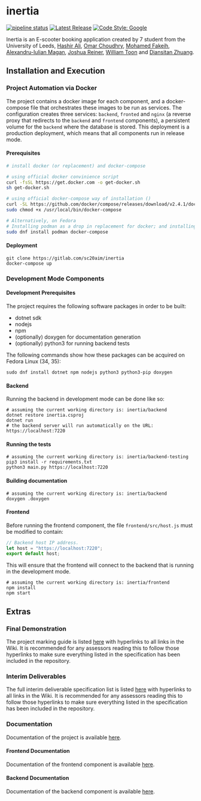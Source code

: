 # inertia

[![pipeline status](https://gitlab.com/sc20aim/inertia/badges/main/pipeline.svg)](https://gitlab.com/sc20aim/inertia/-/commits/main)
[![Latest Release](https://gitlab.com/sc20aim/inertia/-/badges/release.svg)](https://gitlab.com/sc20aim/inertia/-/releases)
[![Code Style: Google](https://img.shields.io/badge/code%20style-google-blueviolet.svg)](https://github.com/google/gts)

Inertia is an E-scooter booking application created by 7 student from the University of Leeds, [Hashir Ali](https://gitlab.com/ed19h6a), [Omar Choudhry](https://gitlab.com/sc20osc), [Mohamed Fakeih](https://gitlab.com/mohammedfakeih), [Alexandru-Iulian Magan](https://gitlab.com/sc20aim), [Joshua Reiner](https://gitlab.com/sc20jdr), [William Toon](https://gitlab.com/sc20wt) and [Diansitan Zhuang](https://gitlab.com/sc20dz).

## Installation and Execution

### Project Automation via Docker

The project contains a docker image for each component, and a docker-compose file that orchestrates
these images to be run as services. The configuration creates three services: `backend`, `fronted` and `nginx` 
(a reverse proxy that redirects to the `backend` and `frontend` components), a persistent volume for the `backend`
where the database is stored. This deployment is a production deployment, which means that all components
run in release mode.

#### Prerequisites

```sh
# install docker (or replacement) and docker-compose

# using official docker convinience script
curl -fsSL https://get.docker.com -o get-docker.sh
sh get-docker.sh

# using official docker-compose way of installation ()
curl -SL https://github.com/docker/compose/releases/download/v2.4.1/docker-compose-linux-x86_64 -o /usr/local/bin/docker-compose
sudo chmod +x /usr/local/bin/docker-compose

# Alternatively, on Fedora
# Installing podman as a drop in replacement for docker; and installing docker-compose from official repositories.
sudo dnf install podman docker-compose
```

#### Deployment

```shell
git clone https://gitlab.com/sc20aim/inertia
docker-compose up
```

### Development Mode Components

#### Development Prerequisites

The project requires the following software packages in order to be built:

* dotnet sdk
* nodejs
* npm
* (optionally) doxygen for documentation generation
* (optionally) python3 for running backend tests

The following commands show how these packages can be acquired on Fedora Linux (34, 35):

```shell
sudo dnf install dotnet npm nodejs python3 python3-pip doxygen 
```

#### Backend

Running the backend in development mode can be done like so:

```shell
# assuming the current working directory is: inertia/backend
dotnet restore inertia.csproj
dotnet run
# the backend server will run automatically on the URL: https://localhost:7220
```

#### Running the tests

```shell
# assuming the current working directory is: inertia/backend-testing
pip3 install -r requirements.txt
python3 main.py https://localhost:7220
```

#### Building documentation

```shell
# assuming the current working directory is: inertia/backend
doxygen .doxygen
```

#### Frontend

Before running the frontend component, the file `frontend/src/host.js` must be modified to contain:

```js
// Backend host IP address.
let host = "https://localhost:7220";
export default host;
```

This will ensure that the frontend will connect to the backend that is running in the development mode.

```shell
# assuming the current working directory is: inertia/frontend
npm install
npm start
```

## Extras

### Final Demonstration

The project marking guide is listed [here](https://gitlab.com/sc20aim/inertia/-/wikis/marking-guide) with hyperlinks to all links in the Wiki. It is recommended for any assessors reading this to follow those hyperlinks to make sure everything listed in the specification has been included in the repository.

### Interim Deliverables

The full interim deliverable specification list is listed [here](https://gitlab.com/sc20aim/inertia/-/wikis/interim) with hyperlinks to all links in the Wiki. It is recommended for any assessors reading this to follow those hyperlinks to make sure everything listed in the specification has been included in the repository.

### Documentation

Documentation of the project is available [here](https://gitlab.com/sc20aim/inertia/-/tree/main/documentation).

#### Frontend Documentation

Documentation of the frontend component is available [here](https://gitlab.com/sc20aim/inertia/-/raw/main/documentation/frontend.pdf).

#### Backend Documentation

Documentation of the backend component is available [here](https://gitlab.com/sc20aim/inertia/-/raw/main/documentation/backend.pdf).
